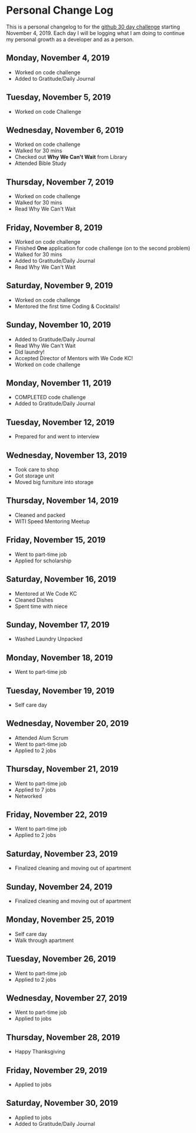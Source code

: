 # Personal Change Log
This is a personal changelog to for the [github 30 day challenge](https://medium.com/@docix/github-30-day-challenge-7eaac41e4176) starting November 4, 2019. Each day I will be logging what I am doing to continue my personal growth as a developer and as a person.  

## Monday, November 4, 2019
* Worked on code challenge
* Added to Gratitude/Daily Journal

## Tuesday, November 5, 2019
* Worked on code Challenge

## Wednesday, November 6, 2019
* Worked on code challenge
* Walked for 30 mins
* Checked out **Why We Can't Wait** from Library
* Attended Bible Study

## Thursday, November 7, 2019
* Worked on code challenge
* Walked for 30 mins
* Read Why We Can't Wait

## Friday, November 8, 2019
* Worked on code challenge
* Finished **One** application for code challenge (on to the second problem)
* Walked for 30 mins
* Added to Gratitude/Daily Journal
* Read Why We Can't Wait

## Saturday, November 9, 2019
* Worked on code challenge
* Mentored the first time Coding & Cocktails!

## Sunday, November 10, 2019
* Added to Gratitude/Daily Journal
* Read Why We Can't Wait
* Did laundry!
* Accepted Director of Mentors with We Code KC! 
* Worked on code challenge

## Monday, November 11, 2019
* COMPLETED code challenge
* Added to Gratitude/Daily Journal

## Tuesday, November 12, 2019
* Prepared for and went to interview

## Wednesday, November 13, 2019
* Took care to shop
* Got storage unit
* Moved big furniture into storage

## Thursday, November 14, 2019
* Cleaned and packed
* WITI Speed Mentoring Meetup

## Friday, November 15, 2019
* Went to part-time job
* Applied for scholarship

## Saturday, November 16, 2019
* Mentored at We Code KC
* Cleaned Dishes
* Spent time with niece

## Sunday, November 17, 2019
* Washed Laundry Unpacked

## Monday, November 18, 2019
* Went to part-time job

## Tuesday, November 19, 2019
* Self care day

## Wednesday, November 20, 2019
* Attended Alum Scrum
* Went to part-time job
* Applied to 2 jobs

## Thursday, November 21, 2019
* Went to part-time job
* Applied to 7 jobs
* Networked

## Friday, November 22, 2019
* Went to part-time job
* Applied to 2 jobs

## Saturday, November 23, 2019
* Finalized cleaning and moving out of apartment

## Sunday, November 24, 2019
* Finalized cleaning and moving out of apartment

## Monday, November 25, 2019
* Self care day
* Walk through apartment

## Tuesday, November 26, 2019
* Went to part-time job
* Applied to 2 jobs

## Wednesday, November 27, 2019
* Went to part-time job
* Applied to jobs

## Thursday, November 28, 2019
* Happy Thanksgiving

## Friday, November 29, 2019
* Applied to jobs

## Saturday, November 30, 2019
* Applied to jobs
* Added to Gratitude/Daily Journal
